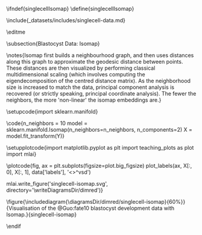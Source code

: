 \ifndef{singlecellIsomap}
\define{singlecellIsomap}

\include{_datasets/includes/singlecell-data.md}

\editme

\subsection{Blastocyst Data: Isomap}

\notes{Isomap first builds a neighbourhood graph, and then uses distances along this graph to approximate the geodesic distance between points. These distances are then visualized by performing classical multidimensional scaling (which involves computing the eigendecomposition of the centred distance matrix). As the neighborhood size is increased to match the data, principal component analysis is recovered (or strictly speaking, principal coordinate analysis). The fewer the neighbors, the more 'non-linear' the isomap embeddings are.}


\setupcode{import sklearn.manifold}

\code{n_neighbors = 10
model = sklearn.manifold.Isomap(n_neighbors=n_neighbors, n_components=2)
X = model.fit_transform(Y)}

\setupplotcode{import matplotlib.pyplot as plt
import teaching_plots as plot
import mlai}

\plotcode{fig, ax = plt.subplots(figsize=plot.big_figsize)
plot_labels(ax, X[:, 0], X[:, 1], data['labels'], '<>^vsd')


mlai.write_figure('singlecell-isomap.svg', directory='\writeDiagramsDir/dimred')}

\figure{\includediagram{\diagramsDir/dimred/singlecell-isomap}{60%}}{Visualisation of the @Guo:fate10 blastocyst development data with Isomap.}{singlecell-isomap}


\endif
